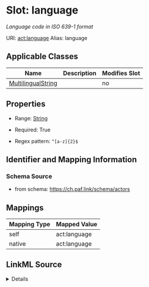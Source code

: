 

# Slot: language 


_Language code in ISO 639-1 format_





URI: [act:language](https://ch.paf.link/schema/actors/language)
Alias: language

<!-- no inheritance hierarchy -->





## Applicable Classes

| Name | Description | Modifies Slot |
| --- | --- | --- |
| [MultilingualString](MultilingualString.md) |  |  no  |







## Properties

* Range: [String](String.md)

* Required: True

* Regex pattern: `^[a-z]{2}$`





## Identifier and Mapping Information







### Schema Source


* from schema: https://ch.paf.link/schema/actors




## Mappings

| Mapping Type | Mapped Value |
| ---  | ---  |
| self | act:language |
| native | act:language |




## LinkML Source

<details>
```yaml
name: language
description: Language code in ISO 639-1 format
from_schema: https://ch.paf.link/schema/actors
rank: 1000
alias: language
domain_of:
- MultilingualString
range: string
required: true
pattern: ^[a-z]{2}$

```
</details>